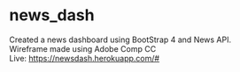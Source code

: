 # news_dash

Created a news dashboard using BootStrap 4 and News API. <br>
Wireframe made using Adobe Comp CC <br>
Live: https://newsdash.herokuapp.com/#
